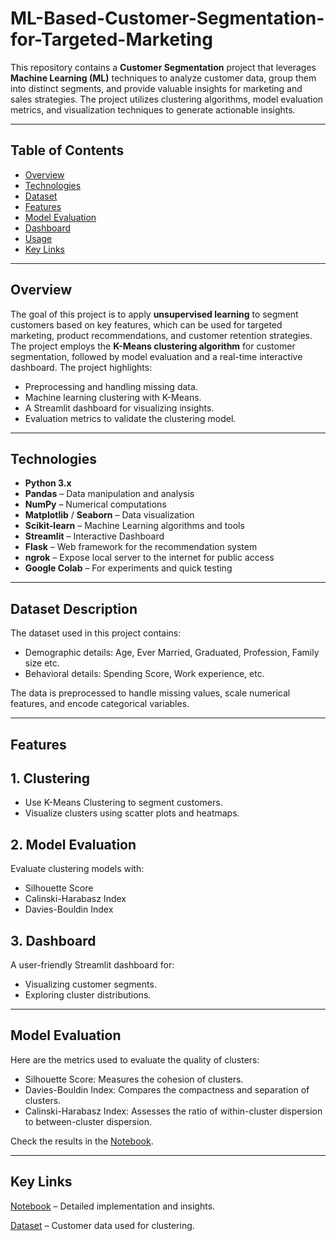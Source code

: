 # **ML-Based-Customer-Segmentation-for-Targeted-Marketing**

This repository contains a **Customer Segmentation** project that leverages **Machine Learning (ML)** techniques to analyze customer data, group them into distinct segments, and provide valuable insights for marketing and sales strategies. The project utilizes clustering algorithms, model evaluation metrics, and visualization techniques to generate actionable insights.

---

## **Table of Contents**

- [Overview](#overview)
- [Technologies](#technologies)
- [Dataset](#dataset)
- [Features](#features)
- [Model Evaluation](#model-evaluation)
- [Dashboard](#dashboard)
- [Usage](#usage)
- [Key Links](#Key-Links)

---

## **Overview**

The goal of this project is to apply **unsupervised learning** to segment customers based on key features, which can be used for targeted marketing, product recommendations, and customer retention strategies. The project employs the **K-Means clustering algorithm** for customer segmentation, followed by model evaluation and a real-time interactive dashboard.
The project highlights:
- Preprocessing and handling missing data.
- Machine learning clustering with K-Means.
- A Streamlit dashboard for visualizing insights.
- Evaluation metrics to validate the clustering model.

---

## **Technologies**

- **Python 3.x**
- **Pandas** – Data manipulation and analysis
- **NumPy** – Numerical computations
- **Matplotlib** / **Seaborn** – Data visualization
- **Scikit-learn** – Machine Learning algorithms and tools
- **Streamlit** – Interactive Dashboard
- **Flask** – Web framework for the recommendation system
- **ngrok** – Expose local server to the internet for public access
- **Google Colab** – For experiments and quick testing

---

## **Dataset Description**

The dataset used in this project contains:
- Demographic details: Age, Ever Married, Graduated, Profession, Family size etc.
- Behavioral details: Spending Score, Work experience, etc.

The data is preprocessed to handle missing values, scale numerical features, and encode categorical variables.

---

## **Features**

## 1. **Clustering**
- Use K-Means Clustering to segment customers.
- Visualize clusters using scatter plots and heatmaps.
 
## **2. Model Evaluation**

Evaluate clustering models with:
- Silhouette Score
- Calinski-Harabasz Index
- Davies-Bouldin Index

## **3. Dashboard**

A user-friendly Streamlit dashboard for:
- Visualizing customer segments.
- Exploring cluster distributions.

---

## **Model Evaluation**
Here are the metrics used to evaluate the quality of clusters:
- Silhouette Score: Measures the cohesion of clusters.
- Davies-Bouldin Index: Compares the compactness and separation of clusters.
- Calinski-Harabasz Index: Assesses the ratio of within-cluster dispersion to between-cluster dispersion.

Check the results in the [Notebook](https://github.com/RohithCherukuri816/RohithCherukuri816-ML-Based-Customer-Segmentation-for-Targeted-Marketing/blob/main/ML_Based_Customer_Segmentation_for_Targeted_Marketing.ipynb).

---

## **Key Links**
[Notebook](https://github.com/RohithCherukuri816/RohithCherukuri816-ML-Based-Customer-Segmentation-for-Targeted-Marketing/blob/main/ML_Based_Customer_Segmentation_for_Targeted_Marketing.ipynb) – Detailed implementation and insights.

[Dataset](https://github.com/RohithCherukuri816/RohithCherukuri816-ML-Based-Customer-Segmentation-for-Targeted-Marketing/blob/main/customer_data.csv) – Customer data used for clustering.






   







